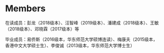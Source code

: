 # Members
在读成员：彭龙（2018级本）、汪智峰（2019级本）、潘建成（2018级本）、王敏（2018级本）、邓晓霖（2017级本）等

毕业成员：易侨斯（2016级本，华东师范大学硕博连读）、梅康夫（2015级本，香港中文大学硕士生）、李俊诚（2013级本，华东师范大学博士生）
